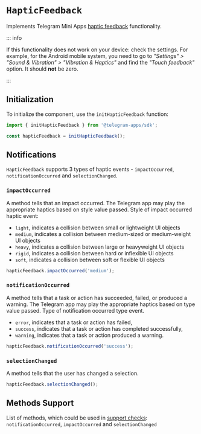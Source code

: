 # `HapticFeedback`

Implements Telegram Mini
Apps [haptic feedback](../../../../platform/haptic-feedback.md) functionality.

::: info

If this functionality does not work on your device: check the settings. For example, 
for the Android mobile system, you need to go to _"Settings" > "Sound & Vibration" > 
"Vibration & Haptics"_ and find the _"Touch feedback"_ option. It should **not** be 
zero.

:::

## Initialization

To initialize the component, use the `initHapticFeedback` function:

```typescript
import { initHapticFeedback } from '@telegram-apps/sdk';

const hapticFeedback = initHapticFeedback();  
```

## Notifications

`HapticFeedback` supports 3 types of haptic events - `impactOccurred`, `notificationOccurred`
and `selectionChanged`.

### `impactOccurred`

A method tells that an impact occurred. The Telegram app may play the appropriate haptics based on
style value passed. Style of impact occurred haptic event:

- `light`, indicates a collision between small or lightweight UI objects
- `medium`, indicates a collision between medium-sized or medium-weight UI objects
- `heavy`, indicates a collision between large or heavyweight UI objects
- `rigid`, indicates a collision between hard or inflexible UI objects
- `soft`, indicates a collision between soft or flexible UI objects

```typescript
hapticFeedback.impactOccurred('medium');
```

### `notificationOccurred`

A method tells that a task or action has succeeded, failed, or produced a warning. The Telegram app
may play the appropriate haptics based on type value passed. Type of notification occurred type
event.

- `error`, indicates that a task or action has failed,
- `success`, indicates that a task or action has completed successfully,
- `warning`, indicates that a task or action produced a warning.

```typescript
hapticFeedback.notificationOccurred('success');
```

### `selectionChanged`

A method tells that the user has changed a selection.

```typescript
hapticFeedback.selectionChanged();
```

## Methods Support

List of methods, which could be used in [support checks](#methods-support):
`notificationOccurred`, `impactOccurred` and `selectionChanged`
